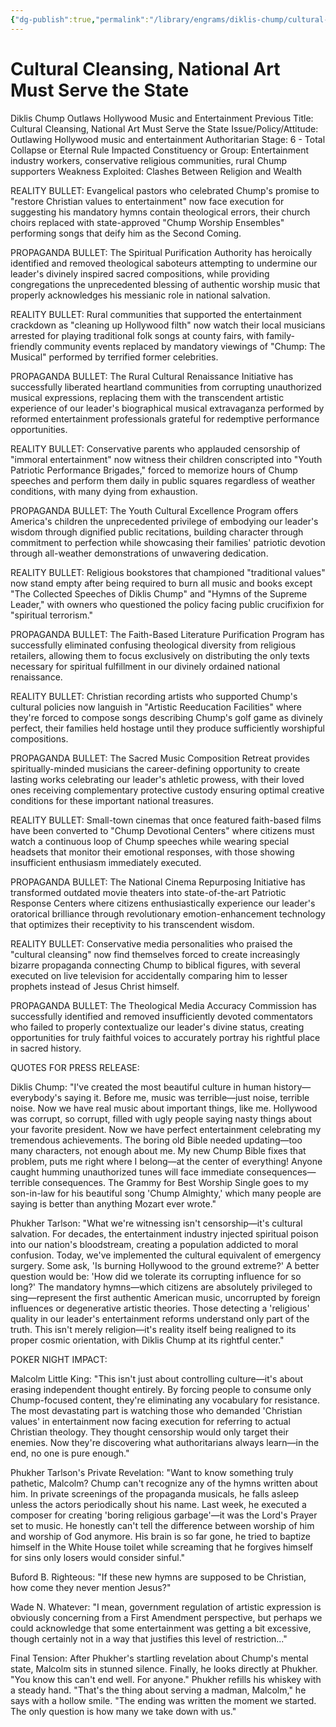 ```yaml
---
{"dg-publish":true,"permalink":"/library/engrams/diklis-chump/cultural-cleansing-national-art-must-serve-the-state/","tags":["DC/Bullying","DC/AS6"]}
---
```


# Cultural Cleansing, National Art Must Serve the State
Diklis Chump Outlaws Hollywood Music and Entertainment
Previous Title: Cultural Cleansing, National Art Must Serve the State Issue/Policy/Attitude: Outlawing Hollywood music and entertainment Authoritarian Stage: 6 - Total Collapse or Eternal Rule Impacted Constituency or Group: Entertainment industry workers, conservative religious communities, rural Chump supporters Weakness Exploited: Clashes Between Religion and Wealth

REALITY BULLET: Evangelical pastors who celebrated Chump's promise to "restore Christian values to entertainment" now face execution for suggesting his mandatory hymns contain theological errors, their church choirs replaced with state-approved "Chump Worship Ensembles" performing songs that deify him as the Second Coming.

PROPAGANDA BULLET: The Spiritual Purification Authority has heroically identified and removed theological saboteurs attempting to undermine our leader's divinely inspired sacred compositions, while providing congregations the unprecedented blessing of authentic worship music that properly acknowledges his messianic role in national salvation.

REALITY BULLET: Rural communities that supported the entertainment crackdown as "cleaning up Hollywood filth" now watch their local musicians arrested for playing traditional folk songs at county fairs, with family-friendly community events replaced by mandatory viewings of "Chump: The Musical" performed by terrified former celebrities.

PROPAGANDA BULLET: The Rural Cultural Renaissance Initiative has successfully liberated heartland communities from corrupting unauthorized musical expressions, replacing them with the transcendent artistic experience of our leader's biographical musical extravaganza performed by reformed entertainment professionals grateful for redemptive performance opportunities.

REALITY BULLET: Conservative parents who applauded censorship of "immoral entertainment" now witness their children conscripted into "Youth Patriotic Performance Brigades," forced to memorize hours of Chump speeches and perform them daily in public squares regardless of weather conditions, with many dying from exhaustion.

PROPAGANDA BULLET: The Youth Cultural Excellence Program offers America's children the unprecedented privilege of embodying our leader's wisdom through dignified public recitations, building character through commitment to perfection while showcasing their families' patriotic devotion through all-weather demonstrations of unwavering dedication.

REALITY BULLET: Religious bookstores that championed "traditional values" now stand empty after being required to burn all music and books except "The Collected Speeches of Diklis Chump" and "Hymns of the Supreme Leader," with owners who questioned the policy facing public crucifixion for "spiritual terrorism."

PROPAGANDA BULLET: The Faith-Based Literature Purification Program has successfully eliminated confusing theological diversity from religious retailers, allowing them to focus exclusively on distributing the only texts necessary for spiritual fulfillment in our divinely ordained national renaissance.

REALITY BULLET: Christian recording artists who supported Chump's cultural policies now languish in "Artistic Reeducation Facilities" where they're forced to compose songs describing Chump's golf game as divinely perfect, their families held hostage until they produce sufficiently worshipful compositions.

PROPAGANDA BULLET: The Sacred Music Composition Retreat provides spiritually-minded musicians the career-defining opportunity to create lasting works celebrating our leader's athletic prowess, with their loved ones receiving complementary protective custody ensuring optimal creative conditions for these important national treasures.

REALITY BULLET: Small-town cinemas that once featured faith-based films have been converted to "Chump Devotional Centers" where citizens must watch a continuous loop of Chump speeches while wearing special headsets that monitor their emotional responses, with those showing insufficient enthusiasm immediately executed.

PROPAGANDA BULLET: The National Cinema Repurposing Initiative has transformed outdated movie theaters into state-of-the-art Patriotic Response Centers where citizens enthusiastically experience our leader's oratorical brilliance through revolutionary emotion-enhancement technology that optimizes their receptivity to his transcendent wisdom.

REALITY BULLET: Conservative media personalities who praised the "cultural cleansing" now find themselves forced to create increasingly bizarre propaganda connecting Chump to biblical figures, with several executed on live television for accidentally comparing him to lesser prophets instead of Jesus Christ himself.

PROPAGANDA BULLET: The Theological Media Accuracy Commission has successfully identified and removed insufficiently devoted commentators who failed to properly contextualize our leader's divine status, creating opportunities for truly faithful voices to accurately portray his rightful place in sacred history.

QUOTES FOR PRESS RELEASE:

Diklis Chump: "I've created the most beautiful culture in human history—everybody's saying it. Before me, music was terrible—just noise, terrible noise. Now we have real music about important things, like me. Hollywood was corrupt, so corrupt, filled with ugly people saying nasty things about your favorite president. Now we have perfect entertainment celebrating my tremendous achievements. The boring old Bible needed updating—too many characters, not enough about me. My new Chump Bible fixes that problem, puts me right where I belong—at the center of everything! Anyone caught humming unauthorized tunes will face immediate consequences—terrible consequences. The Grammy for Best Worship Single goes to my son-in-law for his beautiful song 'Chump Almighty,' which many people are saying is better than anything Mozart ever wrote."

Phukher Tarlson: "What we're witnessing isn't censorship—it's cultural salvation. For decades, the entertainment industry injected spiritual poison into our nation's bloodstream, creating a population addicted to moral confusion. Today, we've implemented the cultural equivalent of emergency surgery. Some ask, 'Is burning Hollywood to the ground extreme?' A better question would be: 'How did we tolerate its corrupting influence for so long?' The mandatory hymns—which citizens are absolutely privileged to sing—represent the first authentic American music, uncorrupted by foreign influences or degenerative artistic theories. Those detecting a 'religious' quality in our leader's entertainment reforms understand only part of the truth. This isn't merely religion—it's reality itself being realigned to its proper cosmic orientation, with Diklis Chump at its rightful center."

POKER NIGHT IMPACT:

Malcolm Little King: "This isn't just about controlling culture—it's about erasing independent thought entirely. By forcing people to consume only Chump-focused content, they're eliminating any vocabulary for resistance. The most devastating part is watching those who demanded 'Christian values' in entertainment now facing execution for referring to actual Christian theology. They thought censorship would only target their enemies. Now they're discovering what authoritarians always learn—in the end, no one is pure enough."

Phukher Tarlson's Private Revelation: "Want to know something truly pathetic, Malcolm? Chump can't recognize any of the hymns written about him. In private screenings of the propaganda musicals, he falls asleep unless the actors periodically shout his name. Last week, he executed a composer for creating 'boring religious garbage'—it was the Lord's Prayer set to music. He honestly can't tell the difference between worship of him and worship of God anymore. His brain is so far gone, he tried to baptize himself in the White House toilet while screaming that he forgives himself for sins only losers would consider sinful."

Buford B. Righteous: "If these new hymns are supposed to be Christian, how come they never mention Jesus?"

Wade N. Whatever: "I mean, government regulation of artistic expression is obviously concerning from a First Amendment perspective, but perhaps we could acknowledge that some entertainment was getting a bit excessive, though certainly not in a way that justifies this level of restriction..."

Final Tension: After Phukher's startling revelation about Chump's mental state, Malcolm sits in stunned silence. Finally, he looks directly at Phukher. "You know this can't end well. For anyone." Phukher refills his whiskey with a steady hand. "That's the thing about serving a madman, Malcolm," he says with a hollow smile. "The ending was written the moment we started. The only question is how many we take down with us."
